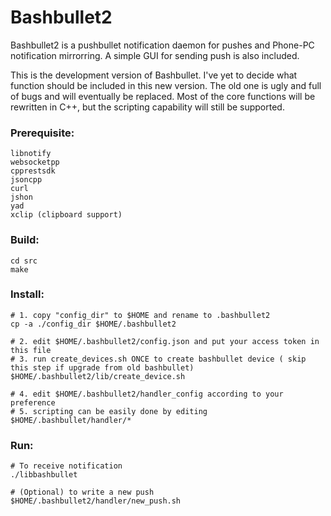 Bashbullet2  
===================================  
 Bashbullet2 is a pushbullet notification daemon for pushes and Phone-PC notification mirrorring.
 A simple GUI for sending push is also included.
  
 This is the development version of Bashbullet.
 I've yet to decide what function should be included in this new version.
 The old one is ugly and full of bugs and will eventually be replaced.
 Most of the core functions will be rewritten in C++, but the scripting capability will still be supported.
  
### Prerequisite:   
	libnotify   
	websocketpp  
	cpprestsdk  
	jsoncpp  
	curl  
	jshon  
	yad   
	xclip (clipboard support)  
    
### Build:  
	cd src   
	make   
   
### Install:   
	# 1. copy "config_dir" to $HOME and rename to .bashbullet2   
	cp -a ./config_dir $HOME/.bashbullet2   
   
	# 2. edit $HOME/.bashbullet2/config.json and put your access token in this file   
	# 3. run create_devices.sh ONCE to create bashbullet device ( skip this step if upgrade from old bashbullet)   
	$HOME/.bashbullet2/lib/create_device.sh   
   
	# 4. edit $HOME/.bashbullet2/handler_config according to your preference   
	# 5. scripting can be easily done by editing $HOME/.bashbullet/handler/*   
   
### Run:   
	# To receive notification   
	./libbashbullet   
   
	# (Optional) to write a new push   
	$HOME/.bashbullet2/handler/new_push.sh   
